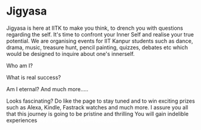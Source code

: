 <!DOCTYPE html>
<html>
<head>
<title>Jigyasa</title>
</head>
<body>

<h1>Jigyasa</h1>
<p>
Jigyasa is here at IITK to make you think, to drench you with questions regarding the self. It's time to confront your Inner Self and realise your true potential.
We are organising events for IIT Kanpur students such as dance, drama, music, treasure hunt, pencil painting, quizzes, debates etc which would be designed to inquire about one's innerself. </p>
<p>Who am I?</p>
<p>What is real success?   
<p>Am I eternal? And much more.....</p>
Looks fascinating?
Do like the page to stay tuned and to win exciting prizes such as Alexa, Kindle, Fastrack watches and much more.
I assure you all that this journey is going to be pristine and thrilling
You will gain indelible experiences
<span style="color: white;"> Real success is "self-realization"</span> </p>
</body>
</html>
